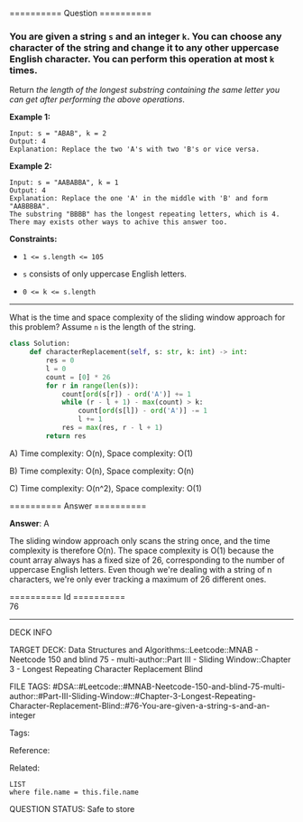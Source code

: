 ========== Question ==========  

### You are given a string `s` and an integer `k`. You can choose any character of the string and change it to any other uppercase English character. You can perform this operation at most `k` times.

Return _the length of the longest substring containing the same letter you can
get after performing the above operations_.

**Example 1:**

```
Input: s = "ABAB", k = 2
Output: 4
Explanation: Replace the two 'A's with two 'B's or vice versa.
```

**Example 2:**

```
Input: s = "AABABBA", k = 1
Output: 4
Explanation: Replace the one 'A' in the middle with 'B' and form "AABBBBA".
The substring "BBBB" has the longest repeating letters, which is 4.
There may exists other ways to achive this answer too.
```

**Constraints:**

- `1 <= s.length <= 105`

- `s` consists of only uppercase English letters.

- `0 <= k <= s.length`

---

What is the time and space complexity of the sliding window approach for this
problem? Assume `n` is the length of the string.

```python
class Solution:
     def characterReplacement(self, s: str, k: int) -> int:
         res = 0
         l = 0
         count = [0] * 26
         for r in range(len(s)):
             count[ord(s[r]) - ord('A')] += 1
             while (r - l + 1) - max(count) > k:
                 count[ord(s[l]) - ord('A')] -= 1
                 l += 1
             res = max(res, r - l + 1)
         return res
```

A) Time complexity: O(n), Space complexity: O(1)

B) Time complexity: O(n), Space complexity: O(n)

C) Time complexity: O(n^2), Space complexity: O(1)  

========== Answer ==========  

**Answer**: A

The sliding window approach only scans the string once, and the time complexity
is therefore O(n). The space complexity is O(1) because the count array always
has a fixed size of 26, corresponding to the number of uppercase English
letters. Even though we're dealing with a string of n characters, we're only
ever tracking a maximum of 26 different ones.

========== Id ==========  
76

---

DECK INFO

TARGET DECK: Data Structures and Algorithms::Leetcode::MNAB - Neetcode 150 and blind 75 - multi-author::Part III - Sliding Window::Chapter 3 - Longest Repeating Character Replacement Blind

FILE TAGS: #DSA::#Leetcode::#MNAB-Neetcode-150-and-blind-75-multi-author::#Part-III-Sliding-Window::#Chapter-3-Longest-Repeating-Character-Replacement-Blind::#76-You-are-given-a-string-s-and-an-integer

Tags:

Reference:

Related:

```dataview
LIST
where file.name = this.file.name
```
QUESTION STATUS: Safe to store
